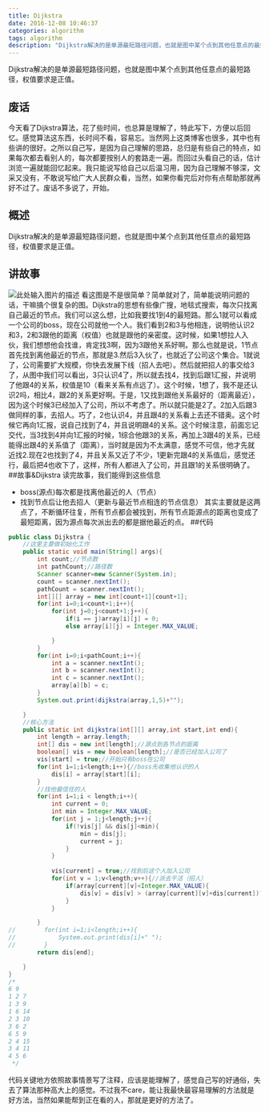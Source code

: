 ```yaml
---
title: Dijkstra
date: 2016-12-08 10:46:37
categories: algorithm
tags: algorithm
description: "Dijkstra解决的是单源最短路径问题，也就是图中某个点到其他任意点的最短路径，权值要求是正值。"
---
```

Dijkstra解决的是单源最短路径问题，也就是图中某个点到其他任意点的最短路径，权值要求是正值。
<!-- more -->
## 废话
今天看了Dijkstra算法，花了些时间，也总算是理解了，特此写下，方便以后回忆。感觉算法这东西，长时间不看，容易忘。当然网上这类博客也很多，其中也有些讲的很好。之所以自己写，是因为自己理解的思路，总归是有些自己的特点，如果每次都去看别人的，每次都要按别人的套路走一遍。而回过头看自己的话，估计浏览一遍就能回忆起来。我只能说写给自己以后温习用，因为自己理解不够深，文采又没有，不敢说写给广大人民群众看，当然，如果你看完后对你有点帮助那就再好不过了。废话不多说了，开始。
## 概述
Dijkstra解决的是单源最短路径问题，也就是图中某个点到其他任意点的最短路径，权值要求是正值。
## 讲故事
![此处输入图片的描述][1]
看这图是不是很简单？简单就对了，简单能说明问题的话，干嘛搞个很复杂的图。Dijkstra的思想有些像广搜，地毯式搜索，每次只找离自己最近的节点。我们可以这么想，比如我要找1到4的最短路。那么1就可以看成一个公司的boss，现在公司就他一个人。我们看到2和3与他相连，说明他认识2和3，2和3跟他的距离（权值）也就是跟他的亲密度。这时候，如果1想拉人入伙，我们想想他会找谁，肯定找3啊，因为3跟他关系好啊。那么也就是说，1节点首先找到离他最近的节点，那就是3.然后3入伙了，也就近了公司这个集合。1就说了，公司需要扩大规模，你快去发展下线（招人去吧）。然后就把招人的事交给3了，从图中我们可以看出，3只认识4了，所以就去找4，找到后跟1汇报，并说明了他跟4的关系，权值是10（看来关系有点远了）。这个时候，1想了，我不是还认识2吗，相比4，跟2的关系更好啊。于是，1又找到跟他关系最好的（距离最近），因为这个时候3已经加入了公司，所以不考虑了。所以就只能是2了。2加入后跟3做同样的事，去招人。巧了，2也认识4，并且跟4的关系看上去还不错奥。这个时候它再向1汇报，说自己找到了4，并且说明跟4的关系。这个时候注意，前面忘记交代，当3找到4并向1汇报的时候，1综合他跟3的关系，再加上3跟4的关系，已经能得出跟4的关系值了（距离），当时就是因为不太满意，感觉不可信，他才先就近找2.现在2也找到了4，并且关系又近了不少，1更新完跟4的关系值后，感觉还行，最后把4也收下了，这样，所有人都进入了公司，并且跟1的关系很明确了。
##故事&Dijkstra
读完故事，我们能得到这些信息
* boss(源点)每次都是找离他最近的人（节点）
* 找到节点后让他去招人（更新与最近节点相连的节点信息）
其实主要就是这两点了，不断循环往复，所有节点都会被找到，所有节点距源点的距离也变成了最短距离，因为源点每次派出去的都是据他最近的点。
##代码
```java
public class Dijkstra {
    //这里主要做初始化工作
    public static void main(String[] args){
        int count;//节点数
        int pathCount;//路径数
        Scanner scanner=new Scanner(System.in);
        count = scanner.nextInt();
        pathCount = scanner.nextInt();
        int[][] array = new int[count+1][count+1];
        for(int i=0;i<count+1;i++){
            for(int j=0;j<count+1;j++){
                if(i == j)array[i][j] = 0;
                else array[i][j] = Integer.MAX_VALUE;

            }
        }
        for(int i=0;i<pathCount;i++){
            int a = scanner.nextInt();
            int b = scanner.nextInt();
            int c = scanner.nextInt();
            array[a][b] = c;
        }
        System.out.print(dijkstra(array,1,5)+"");

    }
    //核心方法
    public static int dijkstra(int[][] array,int start,int end){
        int length = array.length;
        int[] dis = new int[length];//源点到各节点的距离
        boolean[] vis = new boolean[length];//是否已经加入公司了
        vis[start] = true;//开始只有boss在公司
        for(int i=1;i<length;i++){//boss先收集他认识的人
            dis[i] = array[start][i];
        }
        //找他最信任的人
        for(int i=1;i < length;i++){
            int current = 0;
            int min = Integer.MAX_VALUE;
            for(int j = 1;j<length;j++){
                if(!vis[j] && dis[j]<min){
                    min = dis[j];
                    current = j;
                }
            }
            
            vis[current] = true;//找到后这个人加入公司
            for(int v = 1;v<length;v++){//派去干活（招人）
                if(array[current][v]<Integer.MAX_VALUE){
                    dis[v] = dis[v] > (array[current][v]+dis[current])?(array[current][v]+dis[current]):dis[v];
                }
            }

        }
//        for(int i=1;i<length;i++){
//            System.out.print(dis[i]+" ");
//        }
        return dis[end];

    }
}
/*
6 9
1 2 7
1 3 9
1 6 14
2 3 10
3 6 2
6 5 9
2 4 15
3 4 11
4 5 6
 */
```
代码关键地方依照故事情景写了注释，应该是能理解了，感觉自己写的好通俗，失去了算法那种高大上的感觉。不过我不care，能让我最快最容易理解的方法就是好方法，当然如果能帮到正在看的人，那就是更好的方法了。


  [1]: http://ofy9dm2ii.bkt.clouddn.com/Dijkstra.png
